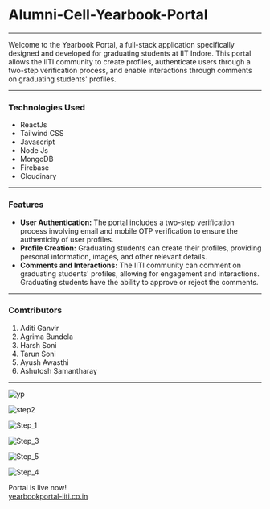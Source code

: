 # Alumni-Cell-Yearbook-Portal 

---

Welcome to the Yearbook Portal, a full-stack application specifically designed and developed for graduating students at IIT Indore. This portal allows the IITI community to create profiles, authenticate users through a two-step verification process, and enable interactions through comments on graduating students' profiles.

---
### **Technologies Used**
- ReactJs
- Tailwind CSS
- Javascript
- Node Js
-  MongoDB
- Firebase
- Cloudinary

---

### **Features**
- **User Authentication:** The portal includes a two-step verification process involving email and mobile OTP verification to ensure the authenticity of user profiles.
- **Profile Creation:** Graduating students can create their profiles, providing personal information, images, and other relevant details.
- **Comments and Interactions:** The IITI community can comment on graduating students' profiles, allowing for engagement and interactions. Graduating students have the ability to approve or reject the comments.

---

### **Comtributors**
1. Aditi Ganvir
2. Agrima Bundela
3. Harsh Soni
4. Tarun Soni
5. Ayush Awasthi
6. Ashutosh Samantharay

---
![yp](https://github.com/aditiganvir28/Alumni-Cell-Yearbook-Portal/assets/100085991/8df567d3-2453-497a-8133-dc5d2db69393)

![step2](https://github.com/aditiganvir28/Alumni-Cell-Yearbook-Portal/assets/100085991/6537911f-c3cd-4ca1-bfae-2a919322a783)

![Step_1](https://github.com/aditiganvir28/Alumni-Cell-Yearbook-Portal/assets/100085991/aae164d2-ac92-476b-af68-04377c484e68)

![Step_3](https://github.com/aditiganvir28/Alumni-Cell-Yearbook-Portal/assets/100085991/2efc1347-12c7-4606-81c1-7d7b81bc30bf)

![Step_5](https://github.com/aditiganvir28/Alumni-Cell-Yearbook-Portal/assets/100085991/395ffa04-99d6-48c3-af0f-0a575de9060d)

![Step_4](https://github.com/aditiganvir28/Alumni-Cell-Yearbook-Portal/assets/100085991/aed92fcc-16d0-461a-bd6e-1a7a9f616b8f)





  
Portal is live now! <br/>
<a href="https://alumni-cell-yearbook-portal-1.vercel.app/">yearbookportal-iiti.co.in</a>
